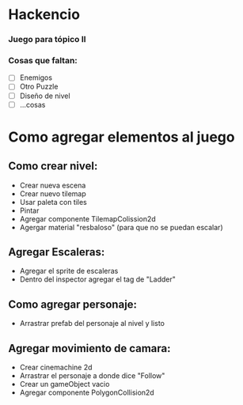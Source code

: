 # Hackencio

### Juego para tópico II

### Cosas que faltan:
 - [ ] Enemigos
 - [ ] Otro Puzzle
 - [ ] Diseño de nivel
 - [ ] ...cosas

# Como agregar elementos al juego

## Como crear nivel:
 - Crear nueva escena
 - Crear nuevo tilemap
 - Usar paleta con tiles
 - Pintar
 - Agregar componente TilemapColission2d
 - Agergar material "resbaloso" (para que no se puedan escalar)

## Agregar Escaleras:
 - Agregar el sprite de escaleras
 - Dentro del inspector agregar el tag de "Ladder"

## Como agregar personaje:
 - Arrastrar prefab del personaje al nivel y listo

## Agregar movimiento de camara:
 - Crear cinemachine 2d
 - Arrastrar el personaje a donde dice "Follow"
 - Crear un gameObject vacio
 - Agregar componente PolygonCollision2d

